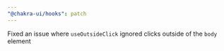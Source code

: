 ```yaml
---
"@chakra-ui/hooks": patch
---
```


Fixed an issue where `useOutsideClick` ignored clicks outside of the `body`
element
